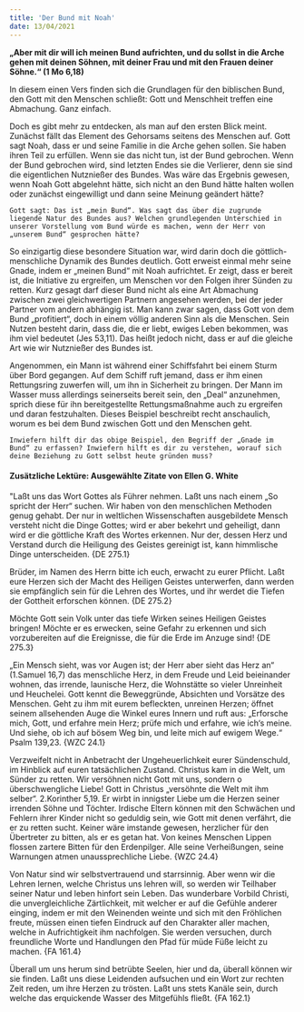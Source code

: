 ```yaml
---
title: 'Der Bund mit Noah'
date: 13/04/2021
---
```


**„Aber mit dir will ich meinen Bund aufrichten, und du sollst in die Arche gehen mit deinen Söhnen, mit deiner Frau und mit den Frauen deiner Söhne.“ (1 Mo 6,18)**

In diesem einen Vers finden sich die Grundlagen für den biblischen Bund, den Gott mit den Menschen schließt: Gott und Menschheit treffen eine Abmachung. Ganz einfach.

Doch es gibt mehr zu entdecken, als man auf den ersten Blick meint. Zunächst fällt das Element des Gehorsams seitens des Menschen auf. Gott sagt Noah, dass er und seine Familie in die Arche gehen sollen. Sie haben ihren Teil zu erfüllen. Wenn sie das nicht tun, ist der Bund gebrochen. Wenn der Bund gebrochen wird, sind letzten Endes sie die Verlierer, denn sie sind die eigentlichen Nutznießer des Bundes. Was wäre das Ergebnis gewesen, wenn Noah Gott abgelehnt hätte, sich nicht an den Bund hätte halten wollen oder zunächst eingewilligt und dann seine Meinung geändert hätte?

`Gott sagt: Das ist „mein Bund“. Was sagt das über die zugrunde liegende Natur des Bundes aus? Welchen grundlegenden Unterschied in unserer Vorstellung vom Bund würde es machen, wenn der Herr von „unserem Bund“ gesprochen hätte?`

So einzigartig diese besondere Situation war, wird darin doch die göttlich-menschliche Dynamik des Bundes deutlich. Gott erweist einmal mehr seine Gnade, indem er „meinen Bund“ mit Noah aufrichtet. Er zeigt, dass er bereit ist, die Initiative zu ergreifen, um Menschen vor den Folgen ihrer Sünden zu retten. Kurz gesagt darf dieser Bund nicht als eine Art Abmachung zwischen zwei gleichwertigen Partnern angesehen werden, bei der jeder Partner vom andern abhängig ist. Man kann zwar sagen, dass Gott von dem Bund „profitiert“, doch in einem völlig anderen Sinn als die Menschen. Sein Nutzen besteht darin, dass die, die er liebt, ewiges Leben bekommen, was ihm viel bedeutet (Jes 53,11). Das heißt jedoch nicht, dass er auf die gleiche Art wie wir Nutznießer des Bundes ist.

Angenommen, ein Mann ist während einer Schiffsfahrt bei einem Sturm über Bord gegangen. Auf dem Schiff ruft jemand, dass er ihm einen Rettungsring zuwerfen will, um ihn in Sicherheit zu bringen. Der Mann im Wasser muss allerdings seinerseits bereit sein, den „Deal“ anzunehmen, sprich diese für ihn bereitgestellte Rettungsmaßnahme auch zu ergreifen und daran festzuhalten. Dieses Beispiel beschreibt recht anschaulich, worum es bei dem Bund zwischen Gott und den Menschen geht.

`Inwiefern hilft dir das obige Beispiel, den Begriff der „Gnade im Bund“ zu erfassen? Inwiefern hilft es dir zu verstehen, worauf sich deine Beziehung zu Gott selbst heute gründen muss?`

#### Zusätzliche Lektüre: Ausgewählte Zitate von Ellen G. White

"Laßt uns das Wort Gottes als Führer nehmen. Laßt uns nach einem „So spricht der Herr“ suchen. Wir haben von den menschlichen Methoden genug gehabt. Der nur in weltlichen Wissenschaften ausgebildete Mensch versteht nicht die Dinge Gottes; wird er aber bekehrt und geheiligt, dann wird er die göttliche Kraft des Wortes erkennen. Nur der, dessen Herz und Verstand durch die Heiligung des Geistes gereinigt ist, kann himmlische Dinge unterscheiden. {DE 275.1}

Brüder, im Namen des Herrn bitte ich euch, erwacht zu eurer Pflicht. Laßt eure Herzen sich der Macht des Heiligen Geistes unterwerfen, dann werden sie empfänglich sein für die Lehren des Wortes, und ihr werdet die Tiefen der Gottheit erforschen können. {DE 275.2}

Möchte Gott sein Volk unter das tiefe Wirken seines Heiligen Geistes bringen! Möchte er es erwecken, seine Gefahr zu erkennen und sich vorzubereiten auf die Ereignisse, die für die Erde im Anzuge sind! {DE 275.3}

„Ein Mensch sieht, was vor Augen ist; der Herr aber sieht das Herz an“ (1.Samuel 16,7) das menschliche Herz, in dem Freude und Leid beieinander wohnen, das irrende, launische Herz, die Wohnstätte so vieler Unreinheit und Heuchelei. Gott kennt die Beweggründe, Absichten und Vorsätze des Menschen. Geht zu ihm mit eurem befleckten, unreinen Herzen; öffnet seinem allsehenden Auge die Winkel eures Innern und ruft aus: „Erforsche mich, Gott, und erfahre mein Herz; prüfe mich und erfahre, wie ich‘s meine. Und siehe, ob ich auf bösem Weg bin, und leite mich auf ewigem Wege.“ Psalm 139,23. {WZC 24.1}

Verzweifelt nicht in Anbetracht der Ungeheuerlichkeit eurer Sündenschuld, im Hinblick auf euren tatsächlichen Zustand. Christus kam in die Welt, um Sünder zu retten. Wir versöhnen nicht Gott mit uns, sondern o überschwengliche Liebe! Gott in Christus „versöhnte die Welt mit ihm selber“. 2.Korinther 5,19. Er wirbt in innigster Liebe um die Herzen seiner irrenden Söhne und Töchter. Irdische Eltern können mit den Schwächen und Fehlern ihrer Kinder nicht so geduldig sein, wie Gott mit denen verfährt, die er zu retten sucht. Keiner wäre imstande gewesen, herzlicher für den Übertreter zu bitten, als er es getan hat. Von keines Menschen Lippen flossen zartere Bitten für den Erdenpilger. Alle seine Verheißungen, seine Warnungen atmen unaussprechliche Liebe. {WZC 24.4}

Von Natur sind wir selbstvertrauend und starrsinnig. Aber wenn wir die Lehren lernen, welche Christus uns lehren will, so werden wir Teilhaber seiner Natur und leben hinfort sein Leben. Das wunderbare Vorbild Christi, die unvergleichliche Zärtlichkeit, mit welcher er auf die Gefühle anderer einging, indem er mit den Weinenden weinte und sich mit den Fröhlichen freute, müssen einen tiefen Eindruck auf den Charakter aller machen, welche in Aufrichtigkeit ihm nachfolgen. Sie werden versuchen, durch freundliche Worte und Handlungen den Pfad für müde Füße leicht zu machen. {FA 161.4}

Überall um uns herum sind betrübte Seelen, hier und da, überall können wir sie finden. Laßt uns diese Leidenden aufsuchen und ein Wort zur rechten Zeit reden, um ihre Herzen zu trösten. Laßt uns stets Kanäle sein, durch welche das erquickende Wasser des Mitgefühls fließt. {FA 162.1}